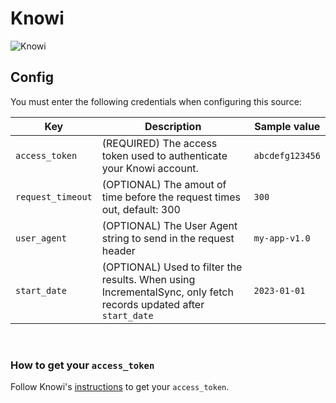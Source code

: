 # Knowi

![Knowi](https://images.g2crowd.com/uploads/product/image/social_landscape/social_landscape_7ef98d665734f3cc8618df9149c0f5fc/knowi.jpg)

## Config

You must enter the following credentials when configuring this source:

| Key | Description | Sample value
| --- | --- | --- |
| `access_token` | (REQUIRED) The access token used to authenticate your Knowi account. | `abcdefg123456` |
| `request_timeout` | (OPTIONAL) The amout of time before the request times out, default: 300 | `300`|
| `user_agent` | (OPTIONAL) The User Agent string to send in the request header | `my-app-v1.0`|
| `start_date` | (OPTIONAL) Used to filter the results. When using IncrementalSync, only fetch records updated after `start_date` | `2023-01-01` |

<br />

### How to get your `access_token`

Follow Knowi's [instructions](https://www.knowi.com/docs/managementAPI.html#APIAuthentication) to get your `access_token`.

